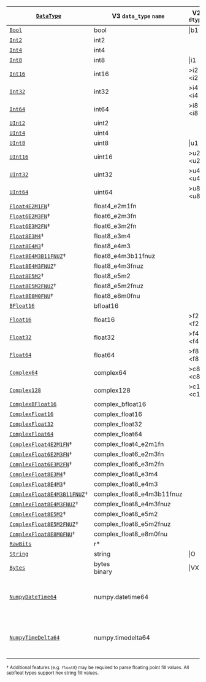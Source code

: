 | [`DataType`]                  | V3 `data_type` `name`      | V2 `dtype`  | [`ElementOwned`] / [`Element`] (Feature Flag) |
| ----------------------------- | -------------------------- | ----------- | --------------------------------------------- |
| [`Bool`]                      | bool                       | \|b1        | [`bool`]                                      |
| [`Int2`]                      | int2                       |             | [`i8`]                                        |
| [`Int4`]                      | int4                       |             | [`i8`]                                        |
| [`Int8`]                      | int8                       | \|i1        | [`i8`]                                        |
| [`Int16`]                     | int16                      | >i2 <i2     | [`i16`]                                       |
| [`Int32`]                     | int32                      | >i4 <i4     | [`i32`]                                       |
| [`Int64`]                     | int64                      | >i8 <i8     | [`i64`]                                       |
| [`UInt2`]                     | uint2                      |             | [`u8`]                                        |
| [`UInt4`]                     | uint4                      |             | [`u8`]                                        |
| [`UInt8`]                     | uint8                      | \|u1        | [`u8`]                                        |
| [`UInt16`]                    | uint16                     | >u2 <u2     | [`u16`]                                       |
| [`UInt32`]                    | uint32                     | >u4 <u4     | [`u32`]                                       |
| [`UInt64`]                    | uint64                     | >u8 <u8     | [`u64`]                                       |
| [`Float4E2M1FN`]†             | float4_e2m1fn              |             |                                               |
| [`Float6E2M3FN`]†             | float6_e2m3fn              |             |                                               |
| [`Float6E3M2FN`]†             | float6_e3m2fn              |             |                                               |
| [`Float8E3M4`]†               | float8_e3m4                |             |                                               |
| [`Float8E4M3`]†               | float8_e4m3                |             |                                               |
| [`Float8E4M3B11FNUZ`]†        | float8_e4m3b11fnuz         |             |                                               |
| [`Float8E4M3FNUZ`]†           | float8_e4m3fnuz            |             |                                               |
| [`Float8E5M2`]†               | float8_e5m2                |             |                                               |
| [`Float8E5M2FNUZ`]†           | float8_e5m2fnuz            |             |                                               |
| [`Float8E8M0FNU`]†            | float8_e8m0fnu             |             |                                               |
| [`BFloat16`]                  | bfloat16                   |             | [`half::bf16`]                                |
| [`Float16`]                   | float16                    | >f2 <f2     | [`half::f16`]                                 |
| [`Float32`]                   | float32                    | >f4 <f4     | [`f32`]                                       |
| [`Float64`]                   | float64                    | >f8 <f8     | [`f64`]                                       |
| [`Complex64`]                 | complex64                  | >c8 <c8     | [`Complex<f32>`]                              |
| [`Complex128`]                | complex128                 | >c16 <c16   | [`Complex<f64>`]                              |
| [`ComplexBFloat16`]           | complex_bfloat16           |             | [`Complex<half::bf16>`]                       |
| [`ComplexFloat16`]            | complex_float16            |             | [`Complex<half::f16>`]                        |
| [`ComplexFloat32`]            | complex_float32            |             | [`Complex<f32>`]                              |
| [`ComplexFloat64`]            | complex_float64            |             | [`Complex<f64>`]                              |
| [`ComplexFloat4E2M1FN`]†      | complex_float4_e2m1fn      |             |                                               |
| [`ComplexFloat6E2M3FN`]†      | complex_float6_e2m3fn      |             |                                               |
| [`ComplexFloat6E3M2FN`]†      | complex_float6_e3m2fn      |             |                                               |
| [`ComplexFloat8E3M4`]†        | complex_float8_e3m4        |             |                                               |
| [`ComplexFloat8E4M3`]†        | complex_float8_e4m3        |             |                                               |
| [`ComplexFloat8E4M3B11FNUZ`]† | complex_float8_e4m3b11fnuz |             |                                               |
| [`ComplexFloat8E4M3FNUZ`]†    | complex_float8_e4m3fnuz    |             |                                               |
| [`ComplexFloat8E5M2`]†        | complex_float8_e5m2        |             |                                               |
| [`ComplexFloat8E5M2FNUZ`]†    | complex_float8_e5m2fnuz    |             |                                               |
| [`ComplexFloat8E8M0FNU`]†     | complex_float8_e8m0fnu     |             |                                               |
| [`RawBits`]                   | r*                         |             | `[u8; N]` / `&[u8; N]`                        |
| [`String`]                    | string                     | \|O         | [`String`] / [`&str`]                         |
| [`Bytes`]                     | bytes<br>binary            | \|VX        | [`Vec<u8>`] / `&[u8]`                         |
| [`NumpyDateTime64`]           | numpy.datetime64           |             | [`i64`]<br>[`chrono::DateTime<Utc>`] (`chrono`)<br>[`jiff::Timestamp`] (`jiff`)  |
| [`NumpyTimeDelta64`]          | numpy.timedelta64          |             | [`i64`]<br>[`chrono::TimeDelta`] (`chrono`)<br>[`jiff::SignedDuration`] (`jiff`) |

<sup>† Additional features (e.g. `float8`) may be required to parse floating point fill values. All subfloat types support hex string fill values.</sup>

[`DataType`]: crate::array::DataType

[`Bool`]: crate::array::DataType::Bool
[`Int2`]: crate::array::DataType::Int2
[`Int4`]: crate::array::DataType::Int4
[`Int8`]: crate::array::DataType::Int8
[`Int16`]: crate::array::DataType::Int16
[`Int32`]: crate::array::DataType::Int32
[`Int64`]: crate::array::DataType::Int64
[`UInt2`]: crate::array::DataType::UInt2
[`UInt4`]: crate::array::DataType::UInt4
[`UInt8`]: crate::array::DataType::UInt8
[`UInt16`]: crate::array::DataType::UInt16
[`UInt32`]: crate::array::DataType::UInt32
[`UInt64`]: crate::array::DataType::UInt64
[`Float4E2M1FN`]: crate::array::DataType::Float4E2M1FN
[`Float6E2M3FN`]: crate::array::DataType::Float6E2M3FN
[`Float6E3M2FN`]: crate::array::DataType::Float6E3M2FN
[`Float8E3M4`]: crate::array::DataType::Float8E3M4
[`Float8E4M3`]: crate::array::DataType::Float8E4M3
[`Float8E4M3B11FNUZ`]: crate::array::DataType::Float8E4M3B11FNUZ
[`Float8E4M3FNUZ`]: crate::array::DataType::Float8E4M3FNUZ
[`Float8E5M2`]: crate::array::DataType::Float8E5M2
[`Float8E5M2FNUZ`]: crate::array::DataType::Float8E5M2FNUZ
[`Float8E8M0FNU`]: crate::array::DataType::Float8E8M0FNU
[`BFloat16`]: crate::array::DataType::BFloat16
[`Float16`]: crate::array::DataType::Float16
[`Float32`]: crate::array::DataType::Float32
[`Float64`]: crate::array::DataType::Float64
[`ComplexBFloat16`]: crate::array::DataType::ComplexBFloat16
[`ComplexFloat16`]: crate::array::DataType::ComplexFloat16
[`ComplexFloat32`]: crate::array::DataType::ComplexFloat32
[`ComplexFloat64`]: crate::array::DataType::ComplexFloat64
[`ComplexFloat4E2M1FN`]: crate::array::DataType::ComplexFloat4E2M1FN`
[`ComplexFloat6E2M3FN`]: crate::array::DataType::ComplexFloat6E2M3FN`
[`ComplexFloat6E3M2FN`]: crate::array::DataType::ComplexFloat6E3M2FN`
[`ComplexFloat8E3M4`]: crate::array::DataType::ComplexFloat8E3M4`
[`ComplexFloat8E4M3`]: crate::array::DataType::ComplexFloat8E4M3`
[`ComplexFloat8E4M3B11FNUZ`]: crate::array::DataType::ComplexFloat8E4M3B11FNUZ
[`ComplexFloat8E4M3FNUZ`]: crate::array::DataType::ComplexFloat8E4M3FNUZ`
[`ComplexFloat8E5M2`]: crate::array::DataType::ComplexFloat8E5M2`
[`ComplexFloat8E5M2FNUZ`]: crate::array::DataType::ComplexFloat8E5M2FNUZ`
[`ComplexFloat8E8M0FNU`]: crate::array::DataType::ComplexFloat8E8M0FNU`
[`Complex64`]: crate::array::DataType::Complex64
[`Complex128`]: crate::array::DataType::Complex128
[`RawBits`]: crate::array::DataType::RawBits
[`String`]: crate::array::DataType::String
[`Bytes`]: crate::array::DataType::Bytes
[`NumpyDateTime64`]: crate::array::DataType::NumpyDateTime64
[`NumpyTimeDelta64`]: crate::array::DataType::NumpyTimeDelta64

[`Element`]: crate::array::Element
[`ElementOwned`]: crate::array::ElementOwned

[`Complex<half::bf16>`]: num::complex::Complex<half::bf16>
[`Complex<half::f16>`]: num::complex::Complex<half::f16>
[`Complex<f32>`]: num::complex::Complex<f32>
[`Complex<f64>`]: num::complex::Complex<f64>
[`Complex<f32>`]: num::complex::Complex<f32>
[`Complex<f64>`]: num::complex::Complex<f64>

[ZEP0001]: https://zarr.dev/zeps/accepted/ZEP0001.html
[zarr-specs #130]: https://github.com/zarr-developers/zarr-specs/issues/130
[ZEP0007 (draft)]: https://github.com/zarr-developers/zeps/pull/47
[data-types/string]: https://github.com/zarr-developers/zarr-extensions/tree/main/data-types/string
[data-types/bytes]: https://github.com/zarr-developers/zarr-extensions/tree/main/data-types/bytes
[data-types/complex_bfloat16]: https://github.com/zarr-developers/zarr-extensions/tree/main/data-types/complex_bfloat16
[data-types/complex_float16]: https://github.com/zarr-developers/zarr-extensions/tree/main/data-types/complex_float16
[data-types/complex_float32]: https://github.com/zarr-developers/zarr-extensions/tree/main/data-types/complex_float32
[data-types/complex_float64]: https://github.com/zarr-developers/zarr-extensions/tree/main/data-types/complex_float64
